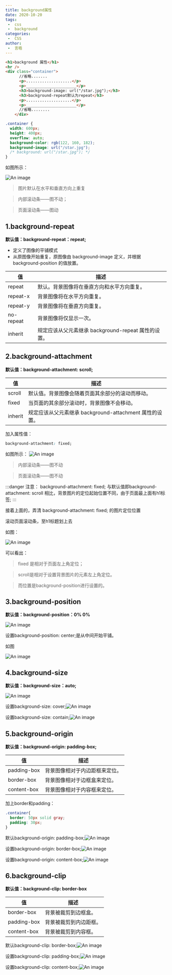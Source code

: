 ```yaml
---
title: background属性
date: 2020-10-20
tags:
 -  css
 -  background
categories:
 -  CSS
author:
 -  言梧
---
```





```html
<h1>background 属性</h1>
<hr />
<div class="container">
      //省略.......
      <p>....................</p>
      <p>______________________</p>
      <h3>background-image: url("/star.jpg");</h3>
      <h3>background-repeat默认为repeat</h3>
      <p>....................</p>
      <p>______________________</p>
      //省略........
    </div>
```

```css
.container {
  width: 600px;
  height: 400px;
  overflow: auto;
  background-color: rgb(122, 160, 182);
  background-image: url("/star.jpg");
  /* background: url("/star.jpg"); */
}
```

如图所示：

![An image](/css/bg1.png)

> 图片默认在水平和垂直方向上重复

> 内部滚动条——图不动；

> 页面滚动条——图动

## 1.background-repeat
**默认值：background-repeat：repeat;**
- 定义了图像的平铺模式
- 从原图像开始重复，原图像由 background-image 定义，并根据 background-position 的值放置。

值 | 描述
---|---
repeat | 默认。背景图像将在垂直方向和水平方向重复。
repeat-x | 背景图像将在水平方向重复。
repeat-y | 背景图像将在垂直方向重复。
no-repeat | 背景图像将仅显示一次。
inherit | 规定应该从父元素继承 background-repeat 属性的设置。




## 2.background-attachment

**默认值：background-attachment: scroll;**

值 | 描述
---|---
scroll | 默认值。背景图像会随着页面其余部分的滚动而移动。
fixed | 当页面的其余部分滚动时，背景图像不会移动。
inherit | 规定应该从父元素继承 background-attachment 属性的设置。

加入属性值：

```css
background-attachment: fixed;
```
如图所示：
![An image](/css/bg2.png)

> 内部滚动条——图不动

> 页面滚动条——图不动

:::danger
注意：
background-attachment: fixed; 与默认值即background-attachment: scroll 相比，背景图片的定位起始位置不同，由于页面最上面有h1标签;
:::

接着上面的，弄清 background-attachment: fixed; 的图片定位位置

滚动页面滚动条，至h1标题划上去

如图：

![An image](/css/bg3.png)

可以看出：

> fixed 是相对于页面左上角定位；

> scroll是相对于设置背景图片的元素左上角定位。

> 而位置是background-position进行设置的。







## 3.background-position
**默认值：background-position：0% 0%**

![An image](css/bg4.png)

设置background-position: center;是从中间开始平铺。

如图

![An image](/css/bg5.png)








## 4.background-size
**默认值：background-size：auto;**

![An image](/css/bg6.png)

设置background-size: cover;![An image](/css/bg7.png)

设置background-size: contain;![An image](/css/bg8.png)




## 5.background-origin
**默认值：background-origin: padding-box;**


值 | 描述
---|---
padding-box | 背景图像相对于内边距框来定位。
border-box | 背景图像相对于边框盒来定位。
content-box | 背景图像相对于内容框来定位。

加上border和padding：
```css
.container{
  border: 50px solid gray;
  padding: 30px;
}
```


默认background-origin: padding-box;![An image](/css/bg9.png)

设置background-origin: border-box;![An image](/css/bg10.png)

设置background-origin: content-box;![An image](/css/bg11.png)




## 6.background-clip
**默认值：background-clip: border-box**

值 | 描述
---|---
border-box | 背景被裁剪到边框盒。
padding-box | 背景被裁剪到内边距框。
content-box | 	背景被裁剪到内容框。

默认background-clip: border-box;![An image](/css/bg12.png)

设置background-clip: padding-box;![An image](/css/bg13.png)

设置background-clip: content-box;![An image](/css/bg14.png)
